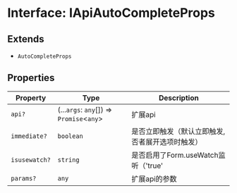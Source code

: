# Interface: IApiAutoCompleteProps

## Extends

- `AutoCompleteProps`

## Properties

| Property | Type | Description |
| ------ | ------ | ------ |
| `api?` | (...`args`: `any`[]) => `Promise`\<`any`\> | 扩展api |
| `immediate?` | `boolean` | 是否立即触发（默认立即触发,否者展开选项时触发） |
| `isusewatch?` | `string` | 是否启用了Form.useWatch监听（'true' | 'false'） |
| `params?` | `any` | 扩展api的参数 |
